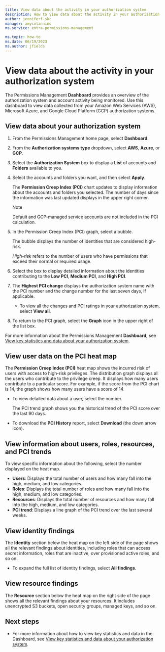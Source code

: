 ```yaml
---
title: View data about the activity in your authorization system
description: How to view data about the activity in your authorization system in the Microsoft Entra Permissions Management Dashboard.
author: jenniferf-skc
manager: amycolannino
ms.service: entra-permissions-management

ms.topic: how-to
ms.date: 06/19/2023
ms.author: jfields
---
```


# View data about the activity in your authorization system

The Permissions Management **Dashboard** provides an overview of the authorization system and account activity being monitored. Use this dashboard to view data collected from your Amazon Web Services (AWS), Microsoft Azure, and Google Cloud Platform (GCP) authorization systems.

## View data about your authorization system

1. From the Permissions Management home page, select **Dashboard**.
1. From the **Authorization systems type** dropdown, select **AWS**, **Azure**, or **GCP**.
1. Select the **Authorization System** box to display a **List** of accounts and **Folders** available to you.
1. Select the accounts and folders you want, and then select **Apply**.

   The **Permission Creep Index (PCI)** chart updates to display information about the accounts and folders you selected. The number of days since the information was last updated displays in the upper right corner.

   >[!NOTE]
   >Default and GCP-managed service accounts are not included in the PCI calculation.

1. In the Permission Creep Index (PCI) graph, select a bubble.

    The bubble displays the number of identities that are considered high-risk.

    *High-risk* refers to the number of users who have permissions that exceed their normal or required usage.

1. Select the box to display detailed information about the identities contributing to the **Low PCI**, **Medium PCI**, and **High PCI**.

1. The **Highest PCI change** displays the authorization system name with the PCI number and the change number for the last seven days, if applicable.

    - To view all the changes and PCI ratings in your authorization system, select **View all**.

1. To return to the PCI graph, select the **Graph** icon in the upper right of the list box.

For more information about the Permissions Management **Dashboard**, see [View key statistics and data about your authorization system](ui-dashboard.md).

## View user data on the PCI heat map

The **Permission Creep Index (PCI)** heat map shows the incurred risk of users with access to high-risk privileges. The distribution graph displays all the users who contribute to the privilege creep. It displays how many users contribute to a particular score. For example, if the score from the PCI chart is 14, the graph shows how many users have a score of 14.

- To view detailed data about a user, select the number.

    The PCI trend graph shows you the historical trend of the PCI score over the last 90 days.

- To download the **PCI History** report, select **Download** (the down arrow icon).


## View information about users, roles, resources, and PCI trends

To view specific information about the following, select the number displayed on the heat map.

- **Users**: Displays the total number of users and how many fall into the high, medium, and low categories.
- **Roles**: Displays the total number of roles and how many fall into the high, medium, and low categories.
- **Resources**: Displays the total number of resources and how many fall into the high, medium, and low categories.
- **PCI trend**: Displays a line graph of the PCI trend over the last several weeks.

## View identity findings

The **Identity** section below the heat map on the left side of the page shows all the relevant findings about identities, including roles that can access secret information, roles that are inactive, over provisioned active roles, and so on.

- To expand the full list of identity findings, select **All findings**.

## View resource findings

The **Resource** section below the heat map on the right side of the page shows all the relevant findings about your resources. It includes unencrypted S3 buckets, open security groups, managed keys, and so on.

## Next steps

- For more information about how to view key statistics and data in the Dashboard, see [View key statistics and data about your authorization system](ui-dashboard.md).
